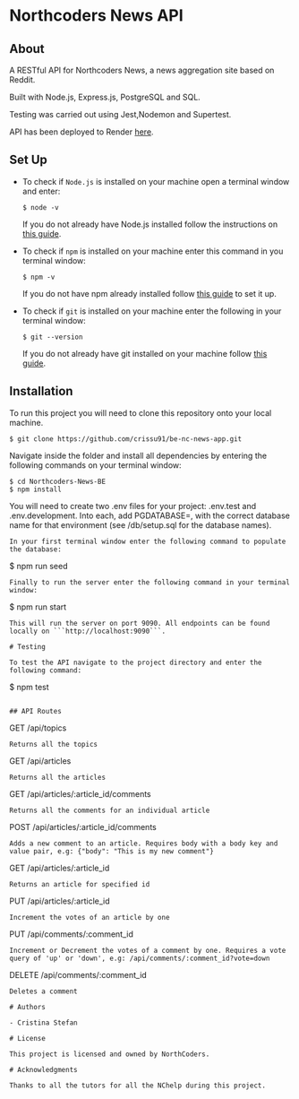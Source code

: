 # Northcoders News API

## About

A RESTful API for Northcoders News, a news aggregation site based on Reddit. 

Built with Node.js, Express.js, PostgreSQL and SQL.

Testing was carried out using Jest,Nodemon and Supertest.

API has been deployed to Render [here](https://northcoders-news-y3ly.onrender.com).

## Set Up

- To check if ```Node.js``` is installed on your machine open a terminal window and enter:
  ```
  $ node -v
  ```
  If you do not already have Node.js installed follow the instructions on [this guide](https://nodejs.org/en/download/package-manager/).

- To check if ```npm``` is installed on your machine enter this command in you terminal window: 
  ```
  $ npm -v
  ```
  If you do not have npm already installed follow [this guide](https://www.npmjs.com/get-npm) to set it up.

- To check if ```git``` is installed on your machine enter the following in your terminal window: 
  ```
  $ git --version
  ```
  If you do not already have git installed on your machine follow [this guide](https://git-scm.com/).


## Installation

To run this project you will need to clone this repository onto your local machine.
  ```
  $ git clone https://github.com/crissu91/be-nc-news-app.git
  ```
Navigate inside the folder and install all dependencies by entering the following commands on your terminal window:
  ```
  $ cd Northcoders-News-BE
  $ npm install

  ```
You will need to create two .env files for your project: .env.test and .env.development. Into each, add PGDATABASE=, with the correct database name for that environment (see /db/setup.sql for the database names).
  ```
In your first terminal window enter the following command to populate the database: 
  ```
  $ npm run seed
  ```
Finally to run the server enter the following command in your terminal window: 
  ```
  $ npm run start
  ```
This will run the server on port 9090. All endpoints can be found locally on ```http://localhost:9090```.

# Testing

To test the API navigate to the project directory and enter the following command:
  ```
  $ npm test
  ```

## API Routes
```
GET /api/topics
```
Returns all the topics

```
GET /api/articles
```
Returns all the articles

```
GET /api/articles/:article_id/comments
```
Returns all the comments for an individual article

```
POST /api/articles/:article_id/comments
```
Adds a new comment to an article. Requires body with a body key and value pair, e.g: {"body": "This is my new comment"}

```
GET /api/articles/:article_id
```
Returns an article for specified id

```
PUT /api/articles/:article_id
```
Increment the votes of an article by one

```
PUT /api/comments/:comment_id
```
Increment or Decrement the votes of a comment by one. Requires a vote query of 'up' or 'down', e.g: /api/comments/:comment_id?vote=down

```
DELETE /api/comments/:comment_id
```
Deletes a comment

# Authors

- Cristina Stefan

# License

This project is licensed and owned by NorthCoders.

# Acknowledgments

Thanks to all the tutors for all the NChelp during this project.

